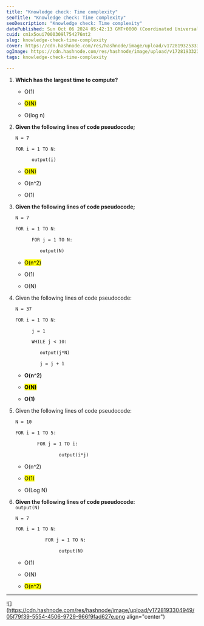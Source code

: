 ```yaml
---
title: "Knowledge check: Time complexity"
seoTitle: "Knowledge check: Time complexity"
seoDescription: "Knowledge check: Time complexity"
datePublished: Sun Oct 06 2024 05:42:13 GMT+0000 (Coordinated Universal Time)
cuid: cm1x5oui7000309l754276mt2
slug: knowledge-check-time-complexity
cover: https://cdn.hashnode.com/res/hashnode/image/upload/v1728193253331/eb7c764e-eed6-4e2a-884b-72041065b965.png
ogImage: https://cdn.hashnode.com/res/hashnode/image/upload/v1728193323115/53813fe4-d408-4118-b21e-92130c7580ef.png
tags: knowledge-check-time-complexity

---
```


1. **Which has the largest time to compute?**
    
    * O(1)
        
    * <mark>O(N)</mark>
        
    * O(log n)
        
2. **Given the following lines of code pseudocode;**
    
    ```apache
    N = 7 
    
    FOR i = 1 TO N:
    
          output(i)
    ```
    
    * <mark>O(N)</mark>
        
    * O(n^2)
        
    * O(1)
        
3. **Given the following lines of code pseudocode;**
    
    ```apache
    N = 7 
    
    FOR i = 1 TO N:
    
          FOR j = 1 TO N:
    
             output(N)
    ```
    
    * <mark>O(n^2)</mark>
        
    * O(1)
        
    * O(N)
        
4. Given the following lines of code pseudocode:
    
    ```apache
    N = 37 
    
    FOR i = 1 TO N:
    
          j = 1
    
          WHILE j < 10:
    
             output(j*N)
    
             j = j + 1
    ```
    
    * **O(n^2)**
        
    * **<mark>O(N)</mark>**
        
    * **O(1)**
        
5. Given the following lines of code pseudocode:
    
    ```apache
    N = 10 
    
    FOR i = 1 TO 5:
    
            FOR j = 1 TO i:
    
                    output(i*j)
    ```
    
    * O(n^2)
        
    * <mark>O(1)</mark>
        
    * O(Log N)
        
6. **Given the following lines of code pseudocode:**                                     `output(N)`
    
    ```apache
    N = 7 
    
    FOR i = 1 TO N:
    
               FOR j = 1 TO N:
    
                    output(N)
    ```
    
    * O(1)
        
    * O(N)
        
    * <mark>O(n^2)</mark>
        

---

![](https://cdn.hashnode.com/res/hashnode/image/upload/v1728193304949/05f79f39-5554-4506-9729-966f9fad627e.png align="center")